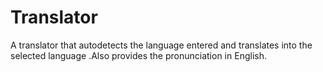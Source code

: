 # Translator
A translator that autodetects the language entered and translates into the selected language .Also provides the pronunciation in English.
